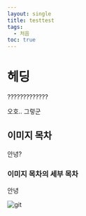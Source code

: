 ```yaml
---
layout: single
title: testtest
tags:
  - 처음
toc: true
---
```

# 헤딩


?????????????

오호..
그렇군
## 이미지 목차
안녕?
### 이미지 목차의 세부 목차

안녕


![git](../img/2022-09-19-test1/git.png)